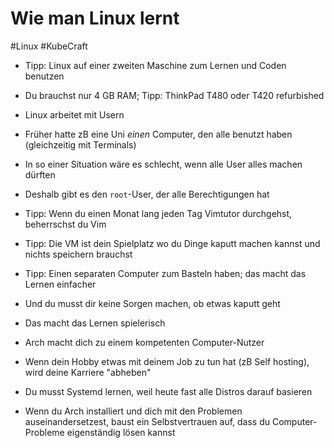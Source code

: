 # Wie man Linux lernt

#Linux #KubeCraft

- Tipp: Linux auf einer zweiten Maschine zum Lernen und Coden benutzen
- Du brauchst nur 4 GB RAM; Tipp: ThinkPad T480 oder T420 refurbished

- Linux arbeitet mit Usern
- Früher hatte zB eine Uni _einen_ Computer, den alle benutzt haben (gleichzeitig mit Terminals)
- In so einer Situation wäre es schlecht, wenn alle User alles machen dürften
- Deshalb gibt es den `root`-User, der alle Berechtigungen hat

- Tipp: Wenn du einen Monat lang jeden Tag Vimtutor durchgehst, beherrschst du Vim
- Tipp: Die VM ist dein Spielplatz wo du Dinge kaputt machen kannst und nichts speichern brauchst
- Tipp: Einen separaten Computer zum Basteln haben; das macht das Lernen einfacher
- Und du musst dir keine Sorgen machen, ob etwas kaputt geht
- Das macht das Lernen spielerisch
- Arch macht dich zu einem kompetenten Computer-Nutzer
- Wenn dein Hobby etwas mit deinem Job zu tun hat (zB Self hosting), wird deine Karriere "abheben"
- Du musst Systemd lernen, weil heute fast alle Distros darauf basieren
- Wenn du Arch installiert und dich mit den Problemen auseinandersetzest, baust ein Selbstvertrauen auf, dass du Computer-Probleme eigenständig lösen kannst
